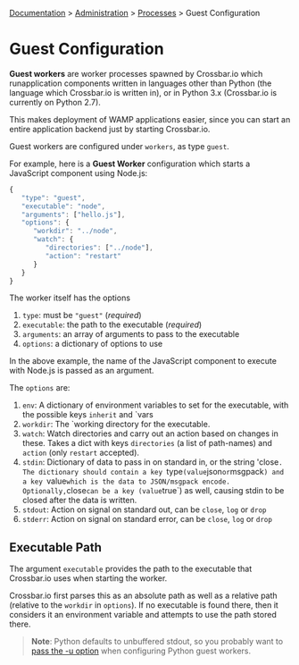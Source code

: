 [Documentation](.) > [Administration](Administration) > [Processes](Processes) > Guest Configuration

# Guest Configuration

**Guest workers** are worker processes spawned by Crossbar.io which runapplication components written in languages other than Python (the language which Crossbar.io is written in), or in Python 3.x (Crossbar.io is currently on Python 2.7).

This makes deployment of WAMP applications easier, since you can start an entire application backend just by starting Crossbar.io.

Guest workers are configured under `workers`, as type `guest`.

For example, here is a **Guest Worker** configuration which starts a JavaScript component using Node.js:

```javascript
{
   "type": "guest",
   "executable": "node",
   "arguments": ["hello.js"],
   "options": {
      "workdir": "../node",
      "watch": {
         "directories": ["../node"],
         "action": "restart"
      }
   }
}
```

The worker itself has the options

1. `type`: must be `"guest"` (*required*)
2. `executable`: the path to the executable (*required*)
3. `arguments`: an array of arguments to pass to the executable
4. `options`: a dictionary of options to use

In the above example, the name of the JavaScript component to execute with Node.js is passed as an argument.

The `options` are:

1. `env`: A dictionary of environment variables to set for the executable, with the possible keys `inherit` and `vars
2. `workdir`: The `working directory for the executable.
3. `watch`: Watch directories and carry out an action based on changes in these. Takes a dict with keys `directories` (a list of path-names) and `action` (only `restart` accepted).
4. `stdin`: Dictionary of data to pass in on standard in, or the string 'close`. The dictionary should contain a key `type` (value `json` or `msgpack`) and a key `value` which is the data to JSON/msgpack encode. Optionally, `close` can be a key (value `true`) as well, causing stdin to be closed after the data is written.
5. `stdout`: Action on signal on standard out, can be `close`, `log` or `drop`
6. `stderr`: Action on signal on standard error, can be `close`, `log` or `drop`

## Executable Path

The argument `executable` provides the path to the executable that Crossbar.io uses when starting the worker.

Crossbar.io first parses this as an absolute path as well as a relative path (relative to the `workdir` in `options`). If no executable is found there, then it considers it an environment variable and attempts to use the path stored there.

> **Note**: Python defaults to unbuffered stdout, so you probably want to [pass the -u option](https://docs.python.org/3/using/cmdline.html#cmdoption-u) when configuring Python guest workers.
